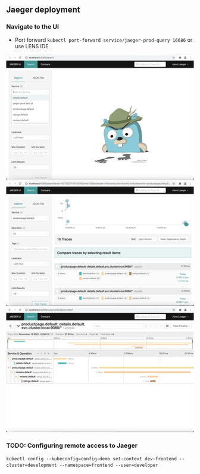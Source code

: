 ## Jaeger deployment

### Navigate to the UI
* Port forward `kubectl port-forward service/jaeger-prod-query 16686` or use LENS IDE 

![Image](../images/jaeger-ui-1.png)
![Image](../images/jaeger-ui-2.png)
![Image](../images/jaeger-ui-3.png)

### TODO: Configuring remote access to Jaeger

`kubectl config --kubeconfig=config-demo set-context dev-frontend --cluster=development --namespace=frontend --user=developer`